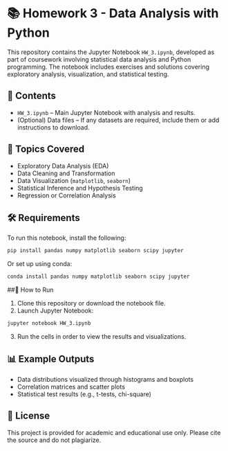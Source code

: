 # 📚 Homework 3 - Data Analysis with Python

This repository contains the Jupyter Notebook `HW_3.ipynb`, developed as part of coursework involving statistical data analysis and Python programming. The notebook includes exercises and solutions covering exploratory analysis, visualization, and statistical testing.

## 📂 Contents

- `HW_3.ipynb` – Main Jupyter Notebook with analysis and results.
- (Optional) Data files – If any datasets are required, include them or add instructions to download.

## 🧠 Topics Covered

- Exploratory Data Analysis (EDA)
- Data Cleaning and Transformation
- Data Visualization (`matplotlib`, `seaborn`)
- Statistical Inference and Hypothesis Testing
- Regression or Correlation Analysis

## 🛠 Requirements

To run this notebook, install the following:

```bash
pip install pandas numpy matplotlib seaborn scipy jupyter
```

Or set up using conda:

```bash
conda install pandas numpy matplotlib seaborn scipy jupyter
```

##🚀 How to Run
1. Clone this repository or download the notebook file.
2. Launch Jupyter Notebook:
```bash
jupyter notebook HW_3.ipynb
```
3. Run the cells in order to view the results and visualizations.

## 📊 Example Outputs
- Data distributions visualized through histograms and boxplots
- Correlation matrices and scatter plots
- Statistical test results (e.g., t-tests, chi-square)

## 📘 License
This project is provided for academic and educational use only. Please cite the source and do not plagiarize.
